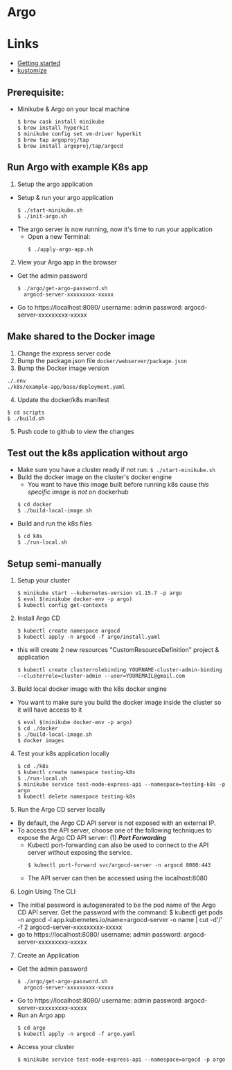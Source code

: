 # Argo

# Links
- [Getting started](https://argoproj.github.io/argo-cd/getting_started/)
- [kustomize](https://github.com/kubernetes-sigs/kustomize/blob/master/README.md)

## Prerequisite:
  - Minikube & Argo on your local machine
    ```
    $ brew cask install minikube
    $ brew install hyperkit
    $ minikube config set vm-driver hyperkit
    $ brew tap argoproj/tap
    $ brew install argoproj/tap/argocd
    ```





## Run Argo with example K8s app
1. Setup the argo application
  - Setup & run your argo application
    ```
    $ ./start-minikube.sh
    $ ./init-argo.sh
    ```
  - The argo server is now running, now it's time to run your application
    - Open a new Terminal:
      ```
      $ ./apply-argo-app.sh
      ```

2. View your Argo app in the browser
  - Get the admin password
    ```
    $ ./argo/get-argo-password.sh
      argocd-server-xxxxxxxxx-xxxxx
    ```
  - Go to https://localhost:8080/
    username: admin
    password: argocd-server-xxxxxxxxx-xxxxx

## Make shared to the Docker image
1. Change the express server code
2. Bump the package.json file `docker/webserver/package.json`
3. Bump the Docker image version 
  ```
  ./.env
  ./k8s/example-app/base/deployment.yaml
  ```
4. Update the docker/k8s manifest
  ```
  $ cd scripts
  $ ./build.sh
  ```
5. Push code to github to view the changes






## Test out the k8s application without argo
- Make sure you have a cluster ready if not run: `$ ./start-minikube.sh`
- Build the docker image on the cluster's docker engine
  - You want to have this image built before running k8s cause _this specific image_ is _not_ on dockerhub
  ```
  $ cd docker
  $ ./build-local-image.sh
  ```
- Build and run the k8s files
  ```
  $ cd k8s
  $ ./run-local.sh
  ```




## Setup semi-manually
1. Setup your cluster
    ```
    $ minikube start --kubernetes-version v1.15.7 -p argo
    $ eval $(minikube docker-env -p argo)
    $ kubectl config get-contexts
    ```

2. Install Argo CD
    ```
    $ kubectl create namespace argocd
    $ kubectl apply -n argocd -f argo/install.yaml
    ```
  - this will create 2 new resources "CustomResourceDefinition" project & application
    ```
    $ kubectl create clusterrolebinding YOURNAME-cluster-admin-binding --clusterrole=cluster-admin --user=YOUREMAIL@gmail.com
    ```

3. Build local docker image with the k8s docker engine
  - You want to make sure you build the docker image inside the cluster so it will have access to it
    ```
    $ eval $(minikube docker-env -p argo)
    $ cd ./docker
    $ ./build-local-image.sh
    $ docker images
    ```

4. Test your k8s application locally
    ```
    $ cd ./k8s
    $ kubectl create namespace testing-k8s
    $ ./run-local.sh
    $ minikube service test-node-express-api --namespace=testing-k8s -p argo
    $ kubectl delete namespace testing-k8s
    ```

5. Run the Argo CD server locally
  - By default, the Argo CD API server is not exposed with an external IP. 
  - To access the API server, choose one of the following techniques to expose the Argo CD API server:
    (1) ***Port Forwarding***
      - Kubectl port-forwarding can also be used to connect to the API server without exposing the service.
        ```
        $ kubectl port-forward svc/argocd-server -n argocd 8080:443
        ```
      - The API server can then be accessed using the localhost:8080

6. Login Using The CLI
  - The initial password is autogenerated to be the pod name of the Argo CD API server. Get the password with the command:
    $ kubectl get pods -n argocd -l app.kubernetes.io/name=argocd-server -o name | cut -d'/' -f 2
    argocd-server-xxxxxxxxx-xxxxx
  - go to https://localhost:8080/
    username: admin
    password: argocd-server-xxxxxxxxx-xxxxx


7. Create an Application
  - Get the admin password
    ```
    $ ./argo/get-argo-password.sh
      argocd-server-xxxxxxxxx-xxxxx
    ```
  - Go to https://localhost:8080/
    username: admin
    password: argocd-server-xxxxxxxxx-xxxxx
  - Run an Argo app
    ```
    $ cd argo
    $ kubectl apply -n argocd -f argo.yaml
    ```
  - Access your cluster
    ```
    $ minikube service test-node-express-api --namespace=argocd -p argo
    ```







